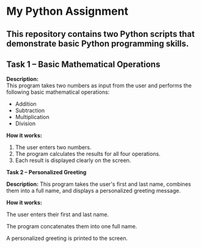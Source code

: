
# My Python Assignment

This repository contains two Python scripts that demonstrate basic Python programming skills.
---

## Task 1 – Basic Mathematical Operations
**Description:**  
This program takes two numbers as input from the user and performs the following basic mathematical operations:
- Addition  
- Subtraction  
- Multiplication  
- Division  

**How it works:**  
1. The user enters two numbers.  
2. The program calculates the results for all four operations.  
3. Each result is displayed clearly on the screen.  

**Task 2 – Personalized Greeting**

**Description:**
This program takes the user's first and last name, combines them into a full name, and displays a personalized greeting message.

**How it works:**

The user enters their first and last name.

The program concatenates them into one full name.

A personalized greeting is printed to the screen.
